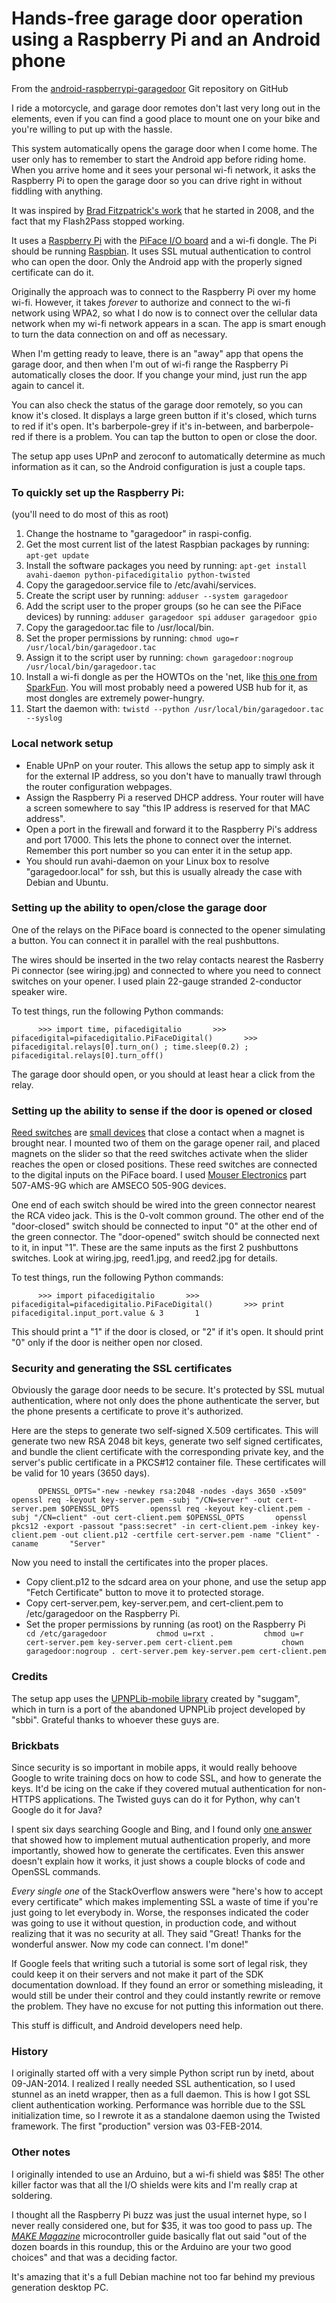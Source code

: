 Hands-free garage door operation using a Raspberry Pi and an Android phone
==========================================================================

From the [android-raspberrypi-garagedoor](https://github.com/CrashCash/android-raspberrypi-garagedoor) Git repository on GitHub

I ride a motorcycle, and garage door remotes don't last very long out in the elements, even if you can find a good place to mount one on your bike and you're willing to put up with the hassle.

This system automatically opens the garage door when I come home. The user only has to remember to start the Android app before riding home. When you arrive home and it sees your personal wi-fi network, it asks the Raspberry Pi to open the garage door so you can drive right in without fiddling with anything.

It was inspired by [Brad Fitzpatrick's work](http://brad.livejournal.com/2394220.html) that he started in 2008, and the fact that my Flash2Pass stopped working.

It uses a [Raspberry Pi](http://www.raspberrypi.org/) with the [PiFace I/O board](http://www.piface.org.uk/products/piface_digital/) and a wi-fi dongle. The Pi should be running [Raspbian](http://www.raspbian.org). It uses SSL mutual authentication to control who can open the door. Only the Android app with the properly signed certificate can do it.

Originally the approach was to connect to the Raspberry Pi over my home wi-fi. However, it takes *forever* to authorize and connect to the wi-fi network using WPA2, so what I do now is to connect over the cellular data network when my wi-fi network appears in a scan. The app is smart enough to turn the data connection on and off as necessary.

When I'm getting ready to leave, there is an "away" app that opens the garage door, and then when I'm out of wi-fi range the Raspberry Pi automatically closes the door. If you change your mind, just run the app again to cancel it.

You can also check the status of the garage door remotely, so you can know it's closed. It displays a large green button if it's closed, which turns to red if it's open. It's barberpole-grey if it's in-between, and barberpole-red if there is a problem. You can tap the button to open or close the door.

The setup app uses UPnP and zeroconf to automatically determine as much information as it can, so the Android configuration is just a couple taps.

### To quickly set up the Raspberry Pi:

(you'll need to do most of this as root)

1.  Change the hostname to "garagedoor" in raspi-config.
2.  Get the most current list of the latest Raspbian packages by running:
     `apt-get update`
3.  Install the software packages you need by running:
     `apt-get install avahi-daemon python-pifacedigitalio python-twisted`
4.  Copy the garagedoor.service file to /etc/avahi/services.
5.  Create the script user by running:
     `adduser --system garagedoor`
6.  Add the script user to the proper groups (so he can see the PiFace devices) by running:
     `adduser garagedoor spi`
     `adduser garagedoor gpio`
7.  Copy the garagedoor.tac file to /usr/local/bin.
8.  Set the proper permissions by running:
     `chmod ugo=r /usr/local/bin/garagedoor.tac`
9.  Assign it to the script user by running:
     `chown garagedoor:nogroup /usr/local/bin/garagedoor.tac`
10. Install a wi-fi dongle as per the HOWTOs on the 'net, like [this one from SparkFun](https://learn.sparkfun.com/tutorials/using-pcduinos-wifi-dongle-with-the-pi). You will most probably need a powered USB hub for it, as most dongles are extremely power-hungry.
11. Start the daemon with:
     `twistd --python /usr/local/bin/garagedoor.tac --syslog`

### Local network setup

-   Enable UPnP on your router. This allows the setup app to simply ask it for the external IP address, so you don't have to manually trawl through the router configuration webpages.
-   Assign the Raspberry Pi a reserved DHCP address. Your router will have a screen somewhere to say "this IP address is reserved for that MAC address".
-   Open a port in the firewall and forward it to the Raspberry Pi's address and port 17000. This lets the phone to connect over the internet. Remember this port number so you can enter it in the setup app.
-   You should run avahi-daemon on your Linux box to resolve "garagedoor.local" for ssh, but this is usually already the case with Debian and Ubuntu.

### Setting up the ability to open/close the garage door

One of the relays on the PiFace board is connected to the opener simulating a button. You can connect it in parallel with the real pushbuttons.

The wires should be inserted in the two relay contacts nearest the Rasberry Pi connector (see wiring.jpg) and connected to where you need to connect switches on your opener. I used plain 22-gauge stranded 2-conductor speaker wire.

To test things, run the following Python commands:

`       >>> import time, pifacedigitalio       >>> pifacedigital=pifacedigitalio.PiFaceDigital()       >>> pifacedigital.relays[0].turn_on() ; time.sleep(0.2) ; pifacedigital.relays[0].turn_off()     `

The garage door should open, or you should at least hear a click from the relay.

### Setting up the ability to sense if the door is opened or closed

[Reed switches](http://en.wikipedia.org/wiki/Reed_switch) are [small devices](http://www.reed-switch-info.com/) that close a contact when a magnet is brought near. I mounted two of them on the garage opener rail, and placed magnets on the slider so that the reed switches activate when the slider reaches the open or closed positions. These reed switches are connected to the digital inputs on the PiFace board. I used [Mouser Electronics](http://mouser.com/) part 507-AMS-9G which are AMSECO 505-90G devices.

One end of each switch should be wired into the green connector nearest the RCA video jack. This is the 0-volt common ground. The other end of the "door-closed" switch should be connected to input "0" at the other end of the green connector. The "door-opened" switch should be connected next to it, in input "1". These are the same inputs as the first 2 pushbuttons switches. Look at wiring.jpg, reed1.jpg, and reed2.jpg for details.

To test things, run the following Python commands:

`       >>> import pifacedigitalio       >>> pifacedigital=pifacedigitalio.PiFaceDigital()       >>> print pifacedigital.input_port.value & 3       1     `

This should print a "1" if the door is closed, or "2" if it's open. It should print "0" only if the door is neither open nor closed.

### Security and generating the SSL certificates

Obviously the garage door needs to be secure. It's protected by SSL mutual authentication, where not only does the phone authenticate the server, but the phone presents a certificate to prove it's authorized.

Here are the steps to generate two self-signed X.509 certificates. This will generate two new RSA 2048 bit keys, generate two self signed certificates, and bundle the client certificate with the corresponding private key, and the server's public certificate in a PKCS\#12 container file. These certificates will be valid for 10 years (3650 days).

`       OPENSSL_OPTS="-new -newkey rsa:2048 -nodes -days 3650 -x509"       openssl req -keyout key-server.pem -subj "/CN=server" -out cert-server.pem $OPENSSL_OPTS       openssl req -keyout key-client.pem -subj "/CN=client" -out cert-client.pem $OPENSSL_OPTS       openssl pkcs12 -export -passout "pass:secret" -in cert-client.pem -inkey key-client.pem -out client.p12 -certfile cert-server.pem -name "Client" -caname       "Server"     `

Now you need to install the certificates into the proper places.

-   Copy client.p12 to the sdcard area on your phone, and use the setup app "Fetch Certificate" button to move it to protected storage.
-   Copy cert-server.pem, key-server.pem, and cert-client.pem to /etc/garagedoor on the Raspberry Pi.
-   Set the proper permissions by running (as root) on the Raspberry Pi
     `           cd /etc/garagedoor           chmod u=rxt .           chmod u=r cert-server.pem key-server.pem cert-client.pem           chown garagedoor:nogroup . cert-server.pem key-server.pem cert-client.pem         `

### Credits

The setup app uses the [UPNPLib-mobile library](http://sourceforge.net/projects/upnplibmobile) created by "suggam", which in turn is a port of the abandoned UPNPLib project developed by "sbbi". Grateful thanks to whoever these guys are.

### Brickbats

Since security is so important in mobile apps, it would really behoove Google to write training docs on how to code SSL, and how to generate the keys. It'd be icing on the cake if they covered mutual authentication for non-HTTPS applications. The Twisted guys can do it for Python, why can't Google do it for Java?

I spent six days searching Google and Bing, and I found only [one answer](https://www.datenzone.de/blog/2012/01/using-ssltls-client-certificate-authentification-in-android-applications/) that showed how to implement mutual authentication properly, and more importantly, showed how to generate the certificates. Even this answer doesn't explain how it works, it just shows a couple blocks of code and OpenSSL commands.

*Every single one* of the StackOverflow answers were "here's how to accept every certificate" which makes implementing SSL a waste of time if you're just going to let everybody in. Worse, the responses indicated the coder was going to use it without question, in production code, and without realizing that it was no security at all. They said "Great! Thanks for the wonderful answer. Now my code can connect. I'm done!"

If Google feels that writing such a tutorial is some sort of legal risk, they could keep it on their servers and not make it part of the SDK documentation download. If they found an error or something misleading, it would still be under their control and they could instantly rewrite or remove the problem. They have no excuse for not putting this information out there.

This stuff is difficult, and Android developers need help.

### History

I originally started off with a very simple Python script run by inetd, about 09-JAN-2014. I realized I really needed SSL authentication, so I used stunnel as an inetd wrapper, then as a full daemon. This is how I got SSL client authentication working. Performance was horrible due to the SSL initialization time, so I rewrote it as a standalone daemon using the Twisted framework. The first "production" version was 03-FEB-2014.

### Other notes

I originally intended to use an Arduino, but a wi-fi shield was \$85! The other killer factor was that all the I/O shields were kits and I'm really crap at soldering.

I thought all the Raspberry Pi buzz was just the usual internet hype, so I never really considered one, but for \$35, it was too good to pass up. The [*MAKE Magazine*](http://makezine.com) microcontroller guide basically flat out said "out of the dozen boards in this roundup, this or the Arduino are your two good choices" and that was a deciding factor.

It's amazing that it's a full Debian machine not too far behind my previous generation desktop PC.
